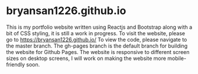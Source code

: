 # bryansan1226.github.io
This is my portfolio website written using Reactjs and Bootstrap along with a bit of CSS styling, it is still a work in progress. 
To visit the website, please go to https://bryansan1226.github.io/
To view the code, please navigate to the master branch. The gh-pages branch is the default branch for building the website for Github Pages. 
The website is responsive to different screen sizes on desktop screens, I will work on making the website more mobile-friendly soon. 
